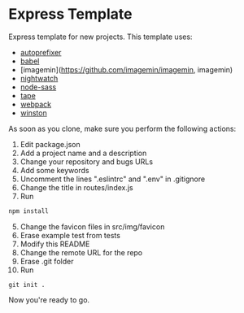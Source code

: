 # Express Template
Express template for new projects. This template uses:
- [autoprefixer](https://github.com/postcss/autoprefixer, "autoprefixer")
- [babel](https://github.com/babel/babel/, "babel")
- [imagemin](https://github.com/imagemin/imagemin, imagemin)
- [nightwatch](http://nightwatchjs.org/, "nightwatch")
- [node-sass](https://github.com/sass/node-sass, "node-sass")
- [tape](https://github.com/substack/tape, "tape")
- [webpack](https://webpack.github.io/, "webpack")
- [winston](https://github.com/winstonjs/winston, "winston")

As soon as you clone, make sure you perform the following actions:

1. Edit package.json
  1. Add a project name and a description
  2. Change your repository and bugs URLs
  3. Add some keywords
2. Uncomment the lines ".eslintrc" and ".env" in .gitignore
3. Change the title in routes/index.js
4. Run
``` bash
npm install
```
5. Change the favicon files in src/img/favicon
6. Erase example test from tests
7. Modify this README
8. Change the remote URL for the repo
9. Erase .git folder
10. Run
```
git init .
```

Now you're ready to go.
